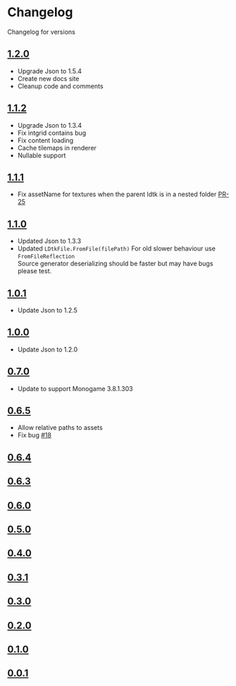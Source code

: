 # Changelog

Changelog for versions

## [1.2.0](https://github.com/IrishBruse/LDtkMonogame/compare/v1.1.2...v1.2.0)

-   Upgrade Json to 1.5.4
-   Create new docs site
-   Cleanup code and comments

## [1.1.2](https://github.com/IrishBruse/LDtkMonogame/compare/v1.1.1...v1.1.2)

-   Upgrade Json to 1.3.4
-   Fix intgrid contains bug
-   Fix content loading
-   Cache tilemaps in renderer
-   Nullable support

## [1.1.1](https://github.com/IrishBruse/LDtkMonogame/compare/v1.1.0...v1.1.1)

-   Fix assetName for textures when the parent ldtk is in a nested folder [PR-25](https://github.com/IrishBruse/LDtkMonogame/pull/25)

## [1.1.0](https://github.com/IrishBruse/LDtkMonogame/compare/v1.0.1...v1.1.0)

-   Updated Json to 1.3.3
-   Updated `LDtkFile.FromFile(filePath)` For old slower behaviour use `FromFileReflection` <br/> Source generator deserializing should be faster but may have bugs please test.

## [1.0.1](https://github.com/IrishBruse/LDtkMonogame/compare/v1.0.0...v1.0.1)

-   Update Json to 1.2.5

## [1.0.0](https://github.com/IrishBruse/LDtkMonogame/compare/v0.7.0...v1.0.0)

-   Update Json to 1.2.0

## [0.7.0](https://github.com/IrishBruse/LDtkMonogame/compare/v0.6.5...v0.7.0)

-   Update to support Monogame 3.8.1.303

## [0.6.5](https://github.com/IrishBruse/LDtkMonogame/compare/v0.6.4...v0.6.5)

-   Allow relative paths to assets
-   Fix bug [#18](https://github.com/IrishBruse/LDtkMonogame/issues/18)

## [0.6.4](https://github.com/IrishBruse/LDtkMonogame/compare/v0.6.3...v0.6.4)

## [0.6.3](https://github.com/IrishBruse/LDtkMonogame/compare/v0.6.0...v0.6.3)

## [0.6.0](https://github.com/IrishBruse/LDtkMonogame/compare/v0.5.0...v0.6.0)

## [0.5.0](https://github.com/IrishBruse/LDtkMonogame/compare/v0.4.0...v0.5.0)

## [0.4.0](https://github.com/IrishBruse/LDtkMonogame/compare/v0.3.1...v0.4.0)

## [0.3.1](https://github.com/IrishBruse/LDtkMonogame/compare/v0.3.0...v0.3.1)

## [0.3.0](https://github.com/IrishBruse/LDtkMonogame/compare/v0.2.0...v0.3.0)

## [0.2.0](https://github.com/IrishBruse/LDtkMonogame/compare/v0.1.0...v0.2.0)

## [0.1.0](https://github.com/IrishBruse/LDtkMonogame/compare/v0.0.1...v0.1.0)

## [0.0.1](https://github.com/IrishBruse/LDtkMonogame/commits/v0.0.1)
